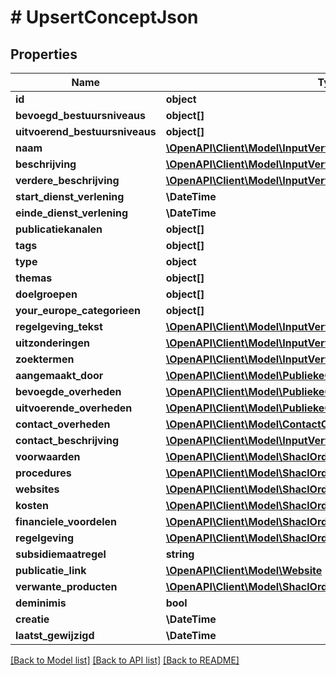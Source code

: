 # # UpsertConceptJson

## Properties

Name | Type | Description | Notes
------------ | ------------- | ------------- | -------------
**id** | **object** |  | [optional]
**bevoegd_bestuursniveaus** | **object[]** |  | [optional]
**uitvoerend_bestuursniveaus** | **object[]** |  | [optional]
**naam** | [**\OpenAPI\Client\Model\InputVertalingen**](InputVertalingen.md) |  |
**beschrijving** | [**\OpenAPI\Client\Model\InputVertalingen**](InputVertalingen.md) |  |
**verdere_beschrijving** | [**\OpenAPI\Client\Model\InputVertalingen**](InputVertalingen.md) |  | [optional]
**start_dienst_verlening** | **\DateTime** |  | [optional]
**einde_dienst_verlening** | **\DateTime** |  | [optional]
**publicatiekanalen** | **object[]** |  | [optional]
**tags** | **object[]** |  | [optional]
**type** | **object** |  | [optional]
**themas** | **object[]** |  | [optional]
**doelgroepen** | **object[]** |  | [optional]
**your_europe_categorieen** | **object[]** |  | [optional]
**regelgeving_tekst** | [**\OpenAPI\Client\Model\InputVertalingen**](InputVertalingen.md) |  | [optional]
**uitzonderingen** | [**\OpenAPI\Client\Model\InputVertalingen**](InputVertalingen.md) |  | [optional]
**zoektermen** | [**\OpenAPI\Client\Model\InputVertalingen**](InputVertalingen.md) |  | [optional]
**aangemaakt_door** | [**\OpenAPI\Client\Model\PubliekeOrganisatie**](PubliekeOrganisatie.md) |  | [optional]
**bevoegde_overheden** | [**\OpenAPI\Client\Model\PubliekeOrganisatie[]**](PubliekeOrganisatie.md) |  |
**uitvoerende_overheden** | [**\OpenAPI\Client\Model\PubliekeOrganisatie[]**](PubliekeOrganisatie.md) |  | [optional]
**contact_overheden** | [**\OpenAPI\Client\Model\ContactOrganisatie[]**](ContactOrganisatie.md) |  | [optional]
**contact_beschrijving** | [**\OpenAPI\Client\Model\InputVertalingen**](InputVertalingen.md) |  | [optional]
**voorwaarden** | [**\OpenAPI\Client\Model\ShaclOrderedUpsertVoorwaarde[]**](ShaclOrderedUpsertVoorwaarde.md) |  | [optional]
**procedures** | [**\OpenAPI\Client\Model\ShaclOrderedUpsertProcedureJson[]**](ShaclOrderedUpsertProcedureJson.md) |  | [optional]
**websites** | [**\OpenAPI\Client\Model\ShaclOrderedWebsite[]**](ShaclOrderedWebsite.md) |  | [optional]
**kosten** | [**\OpenAPI\Client\Model\ShaclOrderedKost[]**](ShaclOrderedKost.md) |  | [optional]
**financiele_voordelen** | [**\OpenAPI\Client\Model\ShaclOrderedFinancieelVoordeel[]**](ShaclOrderedFinancieelVoordeel.md) |  | [optional]
**regelgeving** | [**\OpenAPI\Client\Model\ShaclOrderedRegelgeving[]**](ShaclOrderedRegelgeving.md) |  | [optional]
**subsidiemaatregel** | **string** |  | [optional]
**publicatie_link** | [**\OpenAPI\Client\Model\Website**](Website.md) |  | [optional]
**verwante_producten** | [**\OpenAPI\Client\Model\ShaclOrderedUpsertVerwantProductJson[]**](ShaclOrderedUpsertVerwantProductJson.md) |  | [optional]
**deminimis** | **bool** |  | [optional]
**creatie** | **\DateTime** |  | [optional]
**laatst_gewijzigd** | **\DateTime** |  | [optional]

[[Back to Model list]](../../README.md#models) [[Back to API list]](../../README.md#endpoints) [[Back to README]](../../README.md)
